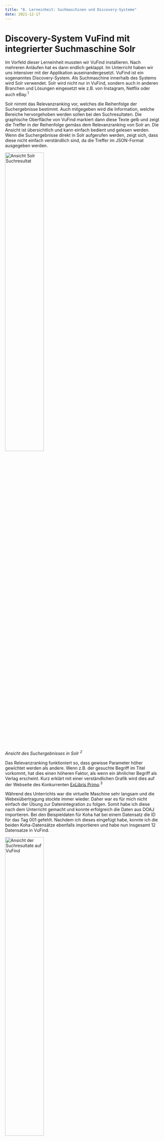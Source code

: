 ```yaml
---
title: "8. Lerneinheit: Suchmaschinen und Discovery-Systeme"
date: 2021-12-17
---
```


<h1>Discovery-System VuFind mit integrierter Suchmaschine Solr</h1>

<p>Im Vorfeld dieser Lerneinheit mussten wir VuFind installieren. Nach mehreren Anläufen hat es dann endlich geklappt. Im Unterricht haben wir uns intensiver mit der Applikation auseinandergesetzt. VuFind ist ein sogenanntes Discovery-System. Als Suchmaschine innerhalb des Systems wird Solr verwendet. Solr wird nicht nur in VuFind, sondern auch in anderen Branchen und Lösungen eingesetzt wie z.B. von Instagram, Netflix oder auch eBay.<sup>1</sup> <br></p>

<p>Solr nimmt das Relevanzranking vor, welches die Reihenfolge der Suchergebnisse bestimmt. Auch mitgegeben wird die Information, welche Bereiche hervorgehoben werden sollen bei den Suchresultaten. Die graphische Oberfläche von VuFind markiert dann diese Texte gelb und zeigt die Treffer in der Reihenfolge gemäss dem Relevanzranking von Solr an. Die Ansicht ist übersichtlich und kann einfach bedient und gelesen werden. Wenn die Suchergebnisse direkt in Solr aufgerufen werden, zeigt sich, dass diese nicht einfach verständlich sind, da die Treffer im JSON-Format ausgegeben werden.<br></p>

<p><img src="https://user-images.githubusercontent.com/83494929/146582606-e4bca8e7-6b5c-474d-9425-49b6464d24d5.png" alt=" Ansicht Solr Suchresultat" width="50%"><br>
  <i>Ansicht des Suchergebnisses in Solr <sup>2</sup></i><br></p>

<p>Das Relevanzranking funktioniert so, dass gewisse Parameter höher gewichtet werden als andere. Wenn z.B. der gesuchte Begriff im Titel vorkommt, hat dies einen höheren Faktor, als wenn ein ähnlicher Begriff als Verlag erscheint. Kurz erklärt mit einer verständlichen Grafik wird dies auf der Webseite des Konkurrenten <a href="https://exlibrisgroup.com/de/produkte/primo/relevanzranking/" target="_blank">ExLibris Primo</a>.<sup>3</sup> <br></p>

<p>Während des Unterrichts war die virtuelle Maschine sehr langsam und die Webexübertragung stockte immer wieder. Daher war es für mich nicht einfach der Übung zur Datenintegration zu folgen. Somit habe ich diese nach dem Unterricht gemacht und konnte erfolgreich die Daten aus DOAJ importieren. Bei den Beispieldaten für Koha hat bei einem Datensatz die ID für das Tag 001 gefehlt. Nachdem ich dieses eingefügt habe, konnte ich die beiden Koha-Datensätze ebenfalls importieren und habe nun insgesamt 12 Datensatze in VuFind.<br></p>

<p><img src="https://user-images.githubusercontent.com/83494929/146583302-bd31d257-6982-4d6c-8c37-a83d6816b557.png" alt=" Ansicht der Suchresultate auf VuFind" width="50%"><br>
  <i>Ansicht des Suchergebnisses in VuFind <sup>4</sup></i><br></p>

<p>Am Ende dieser Unterrichtseinheit haben wir nun alle Elemente des Schaubilds zu den Lehrinhalten behandelt. </p>

<p><img src="https://user-images.githubusercontent.com/83494929/146583725-d5f10130-b244-47de-8d20-11a9796ac6b8.png" alt="Grafische Darstellung des Lehrinhalts" width="100%"><br>
  <i>Schaubild Lehrinhalte BAIN <sup>5</sup> </i><br></p>

<p>Das Bibliothekssystem Koha (<a href="https://melakae.github.io/bain_lerntagebuch/2021/10/01/lerneinheit_2.html" target="_blank">Lerneinheit 2</a>) und das Archivinformationssystem ArchivesSpace (<a href="https://melakae.github.io/bain_lerntagebuch/2021/11/05/lerneinheit_4.html" target="_blank">Lerneinheit 4</a>) haben wir installiert und anschliessend Objekte erfasst. Bei der Repository-Software DSpace (<a href="https://melakae.github.io/bain_lerntagebuch/2021/11/19/lerneinheit_5.html" target="_blank">Lerneinheit 5</a>) konnten wir die Testumgebung nutzen und dort ein Dokument ins Repository hochladen. Diese Daten haben wir anschliessend aus der Schnittstelle kopiert und so exportiert. Bei Koha und ArchivesSpace konnten wir die Daten über die OAI-PMH-Schnittstelle (<a href="https://melakae.github.io/bain_lerntagebuch/2021/11/05/lerneinheit_4.html" target="_blank">Lerneinheit 4</a> und <a href="https://melakae.github.io/bain_lerntagebuch/2021/11/19/lerneinheit_5.html" target="_blank">Lerneinheit 5</a>) direkt mittels VuFindHarvest (<a href="https://melakae.github.io/bain_lerntagebuch/2021/12/02/lerneinheit_6.html" target="_blank">Lerneinheit 6</a>) aufrufen, um sie zu exportieren. Da die drei Datensätze unterschiedliche Metadaten-Standards aufwiesen, mussten sie in der Software marcEdit (<a href="https://melakae.github.io/bain_lerntagebuch/2021/12/02/lerneinheit_6.html" target="_blank">Lerneinheit 6</a>) in das Datenformat MARC21-XML transformiert werden. Dank dem Crosswalk standen dann die Daten in einem Metadaten-Standard zur Verfügung, in welchem sie anschliessen weiterverarbeitet werden konnten. Zusätzlich zu den drei erwähnten Systemen, wurden auch noch Tabellendaten im csv-Format in OpenRefine (<a href="https://melakae.github.io/bain_lerntagebuch/2021/12/03/lerneinheit_7.html" target="_blank">Lerneinheit 7</a>) behandelt und ebenfalls als MARC21-XML exportiert. In der aktuellen Lerneinheit wurden nun die gesammelten Daten nun in die Suchmaschine Solr eingelesen, welche in VuFind integriert ist. In der grafischen Oberfläche von VuFind stehen die importierten Datensätze jetzt zur Verfügung und können genutzt werden. <br></p>

<h3>Quellennachweis</h3>
<ul style="list-style:none">
  <li><sup>1</sup> Apache Software Foundation. Solr.  <a href="https://solr.apache.org/community.html#powered-by" target="_blank">https://solr.apache.org/community.html#powered-by</a>, aufgerufen am 24.12.2021</li>  
  <li><sup>2</sup> Solr. <a href="http://localhost:8983/solr/#/biblio/query" target="_blank">http://localhost:8983/solr/#/biblio/query</a>, abgerufen am 17.12.2021</li>
  <li><sup>3</sup> ExLibris Primo. Relevenzranking. <a href="https://exlibrisgroup.com/de/produkte/primo/relevanzranking/" target="_blank">https://exlibrisgroup.com/de/produkte/primo/relevanzranking</a>, aufgerufen am 24.12.2021</li>
  <li><sup>4</sup> VuFind. <a href="http://localhost/vufind" target="_blank">http://localhost/vufind</a>, abgerufen am 17.12.2021</li>
  <li><sup>5</sup> Lohmeier, Felix und Meyer, Sebastian (2021). Skript BAIN, 1. Technische Grundlagen. <a href="https://bain.felixlohmeier.de/#/01_technische-grundlagen" target="_blank">https://bain.felixlohmeier.de/#/01_technische-grundlagen</a>, abgerufen 20.09.2021</li>
  </ul>
